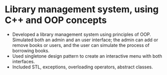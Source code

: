 # Library management system, using C++ and OOP concepts

- Developed a library management system using principles of OOP. Simulated both an admin and an user
interface; the admin can add or remove books or users, and the user can simulate the process of borrowing
books.
- Used singletone design pattern to create an interactive menu with both interfaces.
- Included STL, exceptions, overloading operators, abstract classes.
